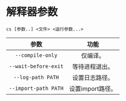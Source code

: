 # 解释器参数 #
`cs [参数..] <文件> <运行参数...>`  

参数|功能
:---:|:---:
`--compile-only`|仅编译。  
`--wait-before-exit`|等待进程退出。  
`--log-path PATH`|设置日志路径。  
`--import-path PATH`|设置import路径。